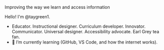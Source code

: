 Improving the way we learn and access information

Hello! I'm @taygreen1. 
- Educator. Instructional designer. Curriculum developer.  Innovator. Communicator. Universal designer. Accessibility advocate. Earl Grey tea fan.
- 🌱 I’m currently learning (GitHub, VS Code, and how the internet works).

